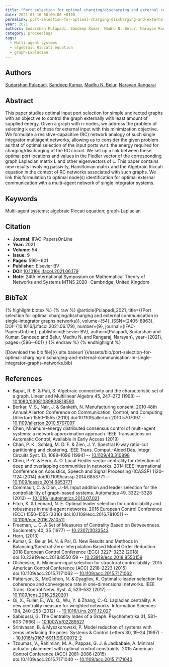 ```yaml
---
title: "Port selection for optimal charging/discharging and external communication in single-integrator graphs networks"
date: 2021-07-16 00:00:00 +0100
permalink: port-selection-for-optimal-charging-discharging-and-external-communication-in-single-integrator-graphs-networks
year: 2021
authors: Sudarshan Pulapadi, Sandeep Kumar, Madhu N. Belur, Narayan Rangaraj
category: proceedings
tags:
  - Multi-agent systems
  - algebraic Riccati equation
  - graph-Laplacian
---
```

 
## Authors
[Sudarshan Pulapadi](authors/sudarshan-pulapadi), [Sandeep Kumar](authors/sandeep-kumar), [Madhu N. Belur](authors/madhu-n-belur), [Narayan Rangaraj](authors/narayan-rangaraj)
 
## Abstract
This paper studies optimal input port selection for simple undirected graphs with an objective to control the graph externally with least amount of supplied energy. Given a graph with n-nodes, we address the problem of selecting k out of these for external input with this minimization objective. We formulate a resistive-capacitive (RC) network analogy of such single integrator multiagent networks, allowing us to consider the given problem as that of optimal selection of the input ports w.r.t. the energy required for charging/discharging of the RC circuit. We set up a link between these optimal port locations and values in the Fiedler vector of the corresponding graph Laplacian matrix L and other eigenvectors of L. This paper contains new results involving passivity, Hamiltonian matrix and the Algebraic Riccati equation in the context of RC networks associated with such graphs. We link this formulation to optimal node(s) identification for optimal external communication with a multi-agent network of single integrator systems.
 
## Keywords
Multi-agent systems; algebraic Riccati equation; graph-Laplacian
 
## Citation
- **Journal:** IFAC-PapersOnLine
- **Year:** 2021
- **Volume:** 54
- **Issue:** 9
- **Pages:** 596--601
- **Publisher:** Elsevier BV
- **DOI:** [10.1016/j.ifacol.2021.06.179](https://doi.org/10.1016/j.ifacol.2021.06.179)
- **Note:** 24th International Symposium on Mathematical Theory of Networks and Systems MTNS 2020- Cambridge, United Kingdom
 
## BibTeX
{% highlight bibtex %}
{% raw %}
@article{Pulapadi_2021,
  title={{Port selection for optimal charging/discharging and external communication in single-integrator graphs networks}},
  volume={54},
  ISSN={2405-8963},
  DOI={10.1016/j.ifacol.2021.06.179},
  number={9},
  journal={IFAC-PapersOnLine},
  publisher={Elsevier BV},
  author={Pulapadi, Sudarshan and Kumar, Sandeep and Belur, Madhu N. and Rangaraj, Narayan},
  year={2021},
  pages={596--601}
}
{% endraw %}
{% endhighlight %}
 
[Download the bib file]({{ site.baseurl }}/assets/bib/port-selection-for-optimal-charging-discharging-and-external-communication-in-single-integrator-graphs-networks.bib)
 
## References
- Bapat, R. B. & Pati, S. Algebraic connectivity and the characteristic set of a graph. Linear and Multilinear Algebra 45, 247–273 (1998) -- [10.1080/03081089808818590](https://doi.org/10.1080/03081089808818590)
- Borkar, V. S., Nair, J. & Sanketh, N. Manufacturing consent. 2010 48th Annual Allerton Conference on Communication, Control, and Computing (Allerton) 1550–1555 (2010) doi:10.1109/allerton.2010.5707097 -- [10.1109/allerton.2010.5707097](https://doi.org/10.1109/allerton.2010.5707097)
- Chen, Minimum-energy distributed consensus control of multi-agent systems: a network approximation approach. IEEE Transactions on Automatic Control, Available in Early Access (2019)
- Chan, P. K., Schlag, M. D. F. & Zien, J. Y. Spectral K-way ratio-cut partitioning and clustering. IEEE Trans. Comput.-Aided Des. Integr. Circuits Syst. 13, 1088–1096 (1994) -- [10.1109/43.310898](https://doi.org/10.1109/43.310898)
- Chen, P.-Y. & Hero, A. O. Local Fiedler vector centrality for detection of deep and overlapping communities in networks. 2014 IEEE International Conference on Acoustics, Speech and Signal Processing (ICASSP) 1120–1124 (2014) doi:10.1109/icassp.2014.6853771 -- [10.1109/icassp.2014.6853771](https://doi.org/10.1109/icassp.2014.6853771)
- Commault, C. & Dion, J.-M. Input addition and leader selection for the controllability of graph-based systems. Automatica 49, 3322–3328 (2013) -- [10.1016/j.automatica.2013.07.021](https://doi.org/10.1016/j.automatica.2013.07.021)
- Fitch, K. & Leonard, N. E. Optimal leader selection for controllability and robustness in multi-agent networks. 2016 European Control Conference (ECC) 1550–1555 (2016) doi:10.1109/ecc.2016.7810511 -- [10.1109/ecc.2016.7810511](https://doi.org/10.1109/ecc.2016.7810511)
- Freeman, L. C. A Set of Measures of Centrality Based on Betweenness. Sociometry 40, 35 (1977) -- [10.2307/3033543](https://doi.org/10.2307/3033543)
- Horn, (2013)
- Kumar, S., Belur, M. N. & Pal, D. New Results and Methods in Balancing/Spectral-Zero-Interpolation Based Model Order Reduction. 2018 European Control Conference (ECC) 3227–3232 (2018) doi:10.23919/ecc.2018.8550159 -- [10.23919/ecc.2018.8550159](https://doi.org/10.23919/ecc.2018.8550159)
- Olshevsky, A. Minimum input selection for structural controllability. 2015 American Control Conference (ACC) 2218–2223 (2015) doi:10.1109/acc.2015.7171062 -- [10.1109/acc.2015.7171062](https://doi.org/10.1109/acc.2015.7171062)
- Patterson, S., McGlohon, N. & Dyagilev, K. Optimal k-leader selection for coherence and convergence rate in one-dimensional networks. IEEE Trans. Control Netw. Syst. 4, 523–532 (2017) -- [10.1109/tcns.2016.2520201](https://doi.org/10.1109/tcns.2016.2520201)
- Qi, X., Fuller, E., Wu, Q., Wu, Y. & Zhang, C.-Q. Laplacian centrality: A new centrality measure for weighted networks. Information Sciences 194, 240–253 (2012) -- [10.1016/j.ins.2011.12.027](https://doi.org/10.1016/j.ins.2011.12.027)
- Sabidussi, G. The Centrality Index of a Graph. Psychometrika 31, 581–603 (1966) -- [10.1007/bf02289527](https://doi.org/10.1007/bf02289527)
- Srinivasan, B. & Myszkorowski, P. Model reduction of systems with zeros interlacing the poles. Systems &amp; Control Letters 30, 19–24 (1997) -- [10.1016/s0167-6911(96)00072-2](https://doi.org/10.1016/s0167-6911(96)00072-2)
- Tzoumas, V., Rahimian, M. A., Pappas, G. J. & Jadbabaie, A. Minimal actuator placement with optimal control constraints. 2015 American Control Conference (ACC) 2081–2086 (2015) doi:10.1109/acc.2015.7171040 -- [10.1109/acc.2015.7171040](https://doi.org/10.1109/acc.2015.7171040)

